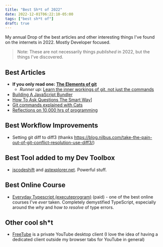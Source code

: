 ```yaml
---
title: "Best Sh*t of 2022"
date: 2022-12-01T06:22:10-05:00
tags: ["best sh*t of"]
draft: true
---
```


My annual Drop of the best articles and other interesting things I've found on the internets in 2022. Mostly Developer focused.

> Note: These are not necessarily things _published_ in 2022, but the things I've discovered.

## Best Articles
- **If you only read one:** **[The Elements of git](https://cuddly-octo-palm-tree.com/posts/2021-09-19-git-elements/)**
  - _Runner up_: [Learn the inner workings of git, not just the commands](https://developer.ibm.com/tutorials/d-learn-workings-git/)
- [Building A JavaScript Bundler](https://cpojer.net/posts/building-a-javascript-bundler)
- [How To Ask Questions The Smart Way](http://www.catb.org/~esr/faqs/smart-questions.html)]
- [Git commands explained with Cats](https://girliemac.com/blog/2017/12/26/git-purr/)
- [Reflections on 10,000 hrs of programming](https://matt-rickard.com/reflections-on-10-000-hours-of-programming)

## Best Workflow Improvements
- Setting git diff to diff3 (thanks https://blog.nilbus.com/take-the-pain-out-of-git-conflict-resolution-use-diff3/)

## Best Tool added to my Dev Toolbox

- [jscodeshift](https://github.com/facebook/jscodeshift) and [astexplorer.net](https://astexplorer.net/). Powerful stuff.

## Best Online Course

- [Everyday Typescript (executeprogram)](https://www.executeprogram.com/courses/everyday-typescript) (paid) - one of the best
online courses I've _ever_ taken. Completely demystified TypeScript, especially around the _why_ and _how to resolve_ of type errors.

## Other cool sh*t

- [FreeTube](https://freetubeapp.io/) is a private YouTube desktop client (I love the idea of having
a dedicated client outside my browser tabs for YouTube in general)